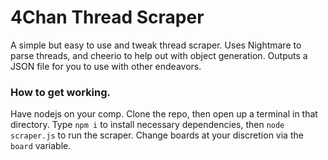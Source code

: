 # 4Chan Thread Scraper

A simple but easy to use and tweak thread scraper. Uses Nightmare to parse threads, and cheerio to help out with object generation. Outputs a JSON file for you to use with other endeavors.

### How to get working.

Have nodejs on your comp. Clone the repo, then open up a terminal in that directory. Type `npm i` to install necessary dependencies, then `node scraper.js` to run the scraper. Change boards at your discretion via the `board` variable.